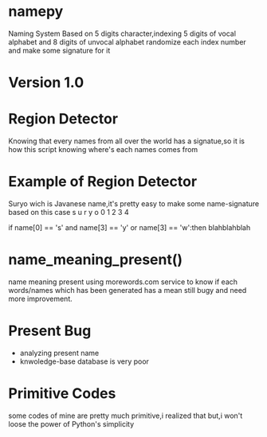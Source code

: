 # namepy
Naming System Based on 5 digits character,indexing 5 digits of vocal alphabet and 8 digits of unvocal alphabet
randomize each index number and make some signature for it

# Version 1.0

# Region Detector

Knowing that every names from all over the world has a signatue,so it is how this script knowing where's each names comes from

# Example of Region Detector

Suryo wich is Javanese name,it's pretty easy to make some name-signature based on this case
s u r y o
0 1 2 3 4 

if name[0] == 's' and name[3] == 'y' or name[3] == 'w':then blahblahblah

# name_meaning_present() 
name meaning present using morewords.com service to know if each words/names which has been generated has a mean
still bugy and need more improvement.

# Present Bug 

- analyzing present name 
- knwoledge-base database is very poor

# Primitive Codes 
some codes of mine are pretty much primitive,i realized that
but,i won't loose the power of Python's simplicity






